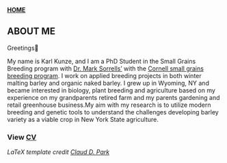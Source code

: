 **<span style="color: grey;"> [HOME](./index.md) </span>**

## ABOUT ME  



Greetings👋  

My name is Karl Kunze, and I am a PhD Student in the Small Grains Breeding program with [Dr. Mark Sorrells’](https://plbrgen.cals.cornell.edu/people/mark-sorrells/) with the  [Cornell small grains breeding program](http://smallgrains.cals.cornell.edu/). I work on applied breeding projects in both winter malting barley and organic naked barley. I grew up in Wyoming, NY and became interested in biology, plant breeding and agriculture based on my experience on my grandparents retired farm and my parents gardening and retail greenhouse business.My aim with my research is to utilize modern breeding and genetic tools to understand the challenges developing barley variety as a viable crop in New York State agriculture.


### **View [CV](./CV_khk44_12042021.pdf)**   
*LaTeX template credit [Claud D. Park](https://github.com/posquit0/Awesome-CV)*

